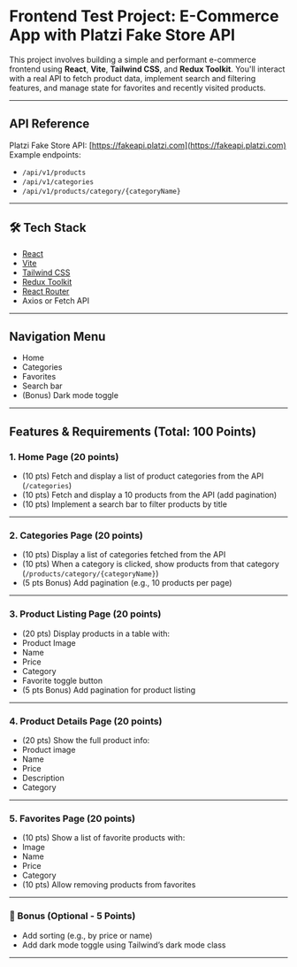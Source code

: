 #  Frontend Test Project: E-Commerce App with Platzi Fake Store API

This project involves building a simple and performant e-commerce frontend using **React**, **Vite**, **Tailwind CSS**, and **Redux Toolkit**. You'll interact with a real API to fetch product data, implement search and filtering features, and manage state for favorites and recently visited products.

---

##  API Reference

Platzi Fake Store API: [https://fakeapi.platzi.com](https://fakeapi.platzi.com)  
Example endpoints:
- `/api/v1/products`
- `/api/v1/categories`
- `/api/v1/products/category/{categoryName}`

---

## 🛠 Tech Stack

- [React](https://reactjs.org/)
- [Vite](https://vitejs.dev/)
- [Tailwind CSS](https://tailwindcss.com/)
- [Redux Toolkit](https://redux-toolkit.js.org/)
- [React Router](https://reactrouter.com/)
- Axios or Fetch API

---

##  Navigation Menu

- Home
- Categories
- Favorites
- Search bar
- (Bonus) Dark mode toggle

---

##  Features & Requirements (Total: 100 Points)

### 1. Home Page (20 points)
-  (10 pts) Fetch and display a list of product categories from the API (`/categories`)
-  (10 pts) Fetch and display a 10 products from the API (add pagination)
- (10 pts) Implement a search bar to filter products by title

---

### 2. Categories Page (20 points)
-  (10 pts) Display a list of categories fetched from the API
-  (10 pts) When a category is clicked, show products from that category (`/products/category/{categoryName}`)
-  (5 pts Bonus) Add pagination (e.g., 10 products per page)

---

### 3. Product Listing Page (20 points)
-  (20 pts) Display products in a table with:
  - Product Image
  - Name
  - Price
  - Category
  - Favorite  toggle button
-  (5 pts Bonus) Add pagination for product listing

---

### 4. Product Details Page (20 points)
-  (20 pts) Show the full product info:
  - Product image
  - Name
  - Price
  - Description
  - Category

---

### 5. Favorites Page (20 points)
-  (10 pts) Show a list of favorite products with:
  - Image
  - Name
  - Price
  - Category
- (10 pts) Allow removing products from favorites

---

### 🎁 Bonus (Optional - 5 Points)
-  Add sorting (e.g., by price or name)
-  Add dark mode toggle using Tailwind’s dark mode class

---


